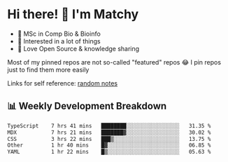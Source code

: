 # Hi there! 👋 I'm Matchy

- 🧬 MSc in Comp Bio & Bioinfo
- 🎈 Interested in a lot of things
- 💜 Love Open Source & knowledge sharing

Most of my pinned repos are not so-called "featured" repos 😂 I pin repos just to find them more easily

Links for self reference: [random notes](https://matchy233.github.io/random-notes)

## 📊 Weekly Development Breakdown

<!--START_SECTION:waka-->

```txt
TypeScript    7 hrs 41 mins   ████████░░░░░░░░░░░░░░░░░   31.35 %
MDX           7 hrs 21 mins   ███████▓░░░░░░░░░░░░░░░░░   30.02 %
CSS           3 hrs 22 mins   ███▒░░░░░░░░░░░░░░░░░░░░░   13.75 %
Other         1 hr 40 mins    █▓░░░░░░░░░░░░░░░░░░░░░░░   06.85 %
YAML          1 hr 22 mins    █▒░░░░░░░░░░░░░░░░░░░░░░░   05.63 %
```

<!--END_SECTION:waka-->
